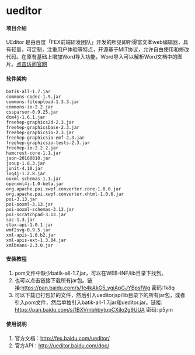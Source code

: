 # ueditor

#### 项目介绍
UEditor 是由百度「FEX前端研发团队」开发的所见即所得富文本web编辑器，具有轻量，可定制，注重用户体验等特点，开源基于MIT协议，允许自由使用和修改代码。在原有基础上增加Word导入功能，Word导入可以解析Word文档中的图片。[点击访问官网](http://ueditor.baidu.com/website/index.html)

#### 软件架构

```
batik-all-1.7.jar
commons-codec-1.9.jar
commons-fileupload-1.3.3.jar
commons-io-2.2.jar
cssparser-0.9.25.jar
dom4j-1.6.1.jar
freehep-graphics2d-2.3.jar
freehep-graphicsbase-2.3.jar
freehep-graphicsio-2.3.jar
freehep-graphicsio-emf-2.3.jar
freehep-graphicsio-tests-2.3.jar
freehep-io-2.2.2.jar
hamcrest-core-1.1.jar
json-20160810.jar
jsoup-1.8.3.jar
junit-4.10.jar
log4j-1.2.8.jar
ooxml-schemas-1.1.jar
openxml4j-1.0-beta.jar
org.apache.poi.xwpf.converter.core-1.0.6.jar
org.apache.poi.xwpf.converter.xhtml-1.0.6.jar
poi-3.13.jar
poi-ooxml-3.13.jar
poi-ooxml-schemas-3.13.jar
poi-scratchpad-3.13.jar
sac-1.3.jar
stax-api-1.0.1.jar
wmf2svg-0.9.5.jar
xml-apis-1.0.b2.jar
xml-apis-ext-1.3.04.jar
xmlbeans-2.3.0.jar
```


#### 安装教程

1. pom文件中缺少batik-all-1.7.jar，可以在WEB-INF/lib目录下找到。
2. 也可以点击链接下载所有jar包。链接:https://pan.baidu.com/s/1e4kAkG5_ygiApGJYBpsfWg 密码:1k8q
3. 可以下载已打包好的文件，然后引入ueditorjsp/lib目录下的所有jar包，或者引入pom文件，然后单独引入batik-all-1.7.jar和ueditor.jar。链接: https://pan.baidu.com/s/1BXVmbhbytppCXjIo2g9UUA 密码: p5ym

#### 使用说明

1. 官方文档：http://fex.baidu.com/ueditor/
2. 官方API：http://ueditor.baidu.com/doc/
